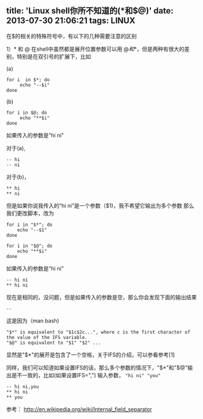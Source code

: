 title: 'Linux shell你所不知道的$($*和$@)'
date: 2013-07-30 21:06:21
tags: LINUX
---

在$的相关的特殊符号中，有以下的几种需要注意的区别

1）* 和 @
在shell中虽然都是展开位置参数可以用
$@和$*，但是两种有很大的差别，特别是在双引号的扩展下，比如

(a)

```
for i  in $*; do
     echo "--$i"
done
```

(b)

```
for i in $@; do
     echo "**$i"
done
```

如果传入的参数是"hi ni"

对于(a),

```
-- hi
-- ni
```

对于(b)，

```
** hi
** ni
```

但是如果你说我传入的“hi ni”是一个参数（$1)，我不希望它输出为多个参数
那么我们更改脚本，改为

```
for i in "$*"; do
    echo "--$1"
done
```

```
for i in "$@"; do
    echo "**$i"
done
```

如果传入的参数是"hi ni"

```
-- hi ni
** hi ni
```

现在是相同的，没问题，但是如果传入的参数是空，那么你会发现下面的输出结果

```
-- 
```

这是因为（man bash)

```
"$*" is equivalent to "$1c$2c...", where c is the first character of the value of the IFS variable.
"$@" is equivalent to "$1" "$2" ... 
```

显然是"$*"的展开是包含了一个空格，关于IFS的介绍，可以参看参考[1]

同样，我们可以知道如果设置IFS的话，那么多个参数的情况下，"$*"和"$@"输出是不一致的，比如(如果设置IFS=",")
输入参数， `"hi ni" "you"`

```
-- hi ni,you
** hi ni
** you
```

参考：
http://en.wikipedia.org/wiki/Internal_field_separator
